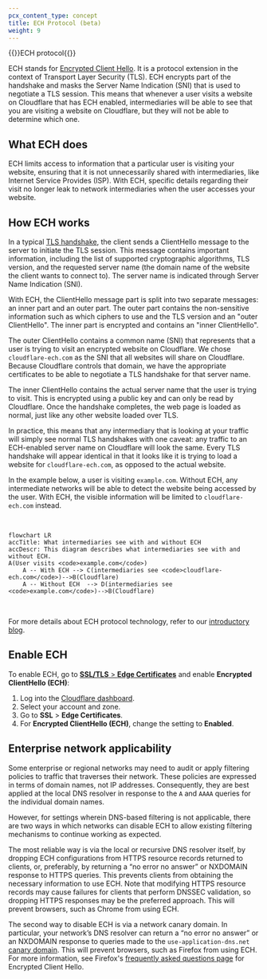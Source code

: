 ```yaml
---
pcx_content_type: concept
title: ECH Protocol (beta)
weight: 9
---
```


{{<heading-pill style="beta">}}ECH protocol{{</heading-pill>}}

ECH stands for [Encrypted Client Hello](https://datatracker.ietf.org/doc/draft-ietf-tls-esni/16/). It is a protocol extension in the context of Transport Layer Security (TLS). ECH encrypts part of the handshake and masks the Server Name Indication (SNI) that is used to negotiate a TLS session. This means that whenever a user visits a website on Cloudflare that has ECH enabled, intermediaries will be able to see that you are visiting a website on Cloudflare, but they will not be able to determine which one.

## What ECH does

ECH limits access to information that a particular user is visiting your website, ensuring that it is not unnecessarily shared with intermediaries, like Internet Service Provides (ISP). With ECH, specific details regarding their visit no longer leak to network intermediaries when the user accesses your website.

## How ECH works

In a typical [TLS handshake](https://www.cloudflare.com/learning/ssl/what-happens-in-a-tls-handshake/), the client sends a ClientHello message to the server to initiate the TLS session. This message contains important information, including the list of supported cryptographic algorithms, TLS version, and the requested server name (the domain name of the website the client wants to connect to). The server name is indicated through Server Name Indication (SNI).

With ECH, the ClientHello message part is split into two separate messages: an inner part and an outer part. The outer part contains the non-sensitive information such as which ciphers to use and the TLS version and an "outer ClientHello". The inner part is encrypted and contains an "inner ClientHello".

The outer ClientHello contains a common name (SNI) that represents that a user is trying to visit an encrypted website on Cloudflare. We chose `cloudflare-ech.com` as the SNI that all websites will share on Cloudflare. Because Cloudflare controls that domain, we have the appropriate certificates to be able to negotiate a TLS handshake for that server name.

The inner ClientHello contains the actual server name that the user is trying to visit. This is encrypted using a public key and can only be read by Cloudflare. Once the handshake completes, the web page is loaded as normal, just like any other website loaded over TLS.

In practice, this means that any intermediary that is looking at your traffic will simply see normal TLS handshakes with one caveat: any traffic to an ECH-enabled server name on Cloudflare will look the same. Every TLS handshake will appear identical in that it looks like it is trying to load a website for `cloudflare-ech.com`, as opposed to the actual website.

In the example below, a user is visiting `example.com`. Without ECH, any intermediate networks will be able to detect the website being accessed by the user. With ECH, the visible information will be limited to `cloudflare-ech.com` instead.

<br>

```mermaid
flowchart LR
accTitle: What intermediaries see with and without ECH
accDescr: This diagram describes what intermediaries see with and without ECH.
A(User visits <code>example.com</code>)
    A -- With ECH --> C(intermediaries see <code>cloudflare-ech.com</code>)-->B(Cloudflare)
    A -- Without ECH  --> D(intermediaries see <code>example.com</code>)-->B(Cloudflare)
```

<br>

For more details about ECH protocol technology, refer to our [introductory blog](https://blog.cloudflare.com/encrypted-client-hello/).

## Enable ECH

To enable ECH, go to [**SSL/TLS** > **Edge Certificates**](https://dash.cloudflare.com/?to=/:account/:zone/ssl-tls/edge-certificates) and enable **Encrypted ClientHello (ECH)**:

1. Log into the [Cloudflare dashboard](https://dash.cloudflare.com).
2. Select your account and zone.
3. Go to **SSL** > **Edge Certificates**.
4. For **Encrypted ClientHello (ECH)**, change the setting to **Enabled**.

## Enterprise network applicability

Some enterprise or regional networks may need to audit or apply filtering policies to traffic that traverses their network. These policies are expressed in terms of domain names, not IP addresses. Consequently, they are best applied at the local DNS resolver in response to the `A` and `AAAA` queries for the individual domain names.

However, for settings wherein DNS-based filtering is not applicable, there are two ways in which networks can disable ECH to allow existing filtering mechanisms to continue working as expected.

The most reliable way is via the local or recursive DNS resolver itself, by dropping ECH configurations from HTTPS resource records returned to clients, or, preferably, by returning a “no error no answer” or NXDOMAIN response to HTTPS queries. This prevents clients from obtaining the necessary information to use ECH. Note that modifying HTTPS resource records may cause failures for clients that perform DNSSEC validation, so dropping HTTPS responses may be the preferred approach. This will prevent browsers, such as Chrome from using ECH.

The second way to disable ECH is via a network canary domain. In particular, your network’s DNS resolver can return a “no error no answer” or an NXDOMAIN response to queries made to the `use-application-dns.net` [canary domain](https://support.mozilla.org/en-US/kb/canary-domain-use-application-dnsnet). This will prevent browsers, such as Firefox from using ECH. For more information, see Firefox's [frequently asked questions page](https://support.mozilla.org/en-US/kb/faq-encrypted-client-hello#w_how-will-ech-interact-with-dohs-opt-outs) for Encrypted Client Hello.
